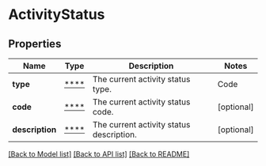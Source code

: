 # ActivityStatus

## Properties
Name | Type | Description | Notes
------------ | ------------- | ------------- | -------------
**type** | [****](.md) | The current activity status type.  | Code  | Type                          | | :--:  | :--                           | | D     | Delivery                      | | I     | On the Way                    | | M     | Manifest                      |  | MV    | Manifest Void                 |  | U     | Updated Delivery Date or Time |  | X     | Package Exception             | | [optional] 
**code** | [****](.md) | The current activity status code. | [optional] 
**description** | [****](.md) | The current activity status description. | [optional] 

[[Back to Model list]](../../README.md#documentation-for-models) [[Back to API list]](../../README.md#documentation-for-api-endpoints) [[Back to README]](../../README.md)

